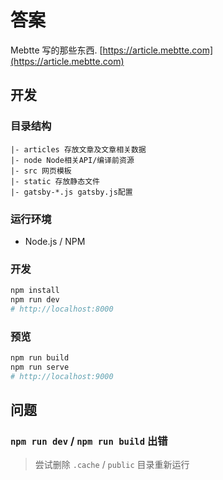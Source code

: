 # 答案

Mebtte 写的那些东西. [https://article.mebtte.com](https://article.mebtte.com)

## 开发

### 目录结构

```
|- articles 存放文章及文章相关数据
|- node Node相关API/编译前资源
|- src 网页模板
|- static 存放静态文件
|- gatsby-*.js gatsby.js配置
```

### 运行环境

- Node.js / NPM

### 开发

```bash
npm install
npm run dev
# http://localhost:8000
```

### 预览

```bash
npm run build
npm run serve
# http://localhost:9000
```

## 问题

### `npm run dev` / `npm run build` 出错

> 尝试删除 `.cache` / `public` 目录重新运行
